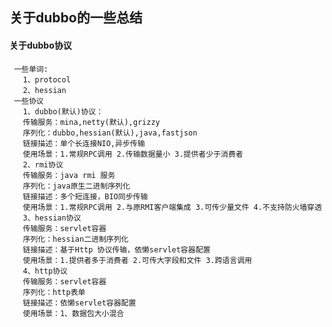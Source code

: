 ## 关于dubbo的一些总结
   #### 关于dubbo协议
     一些单词:
       1、protocol
       2、hessian
     一些协议
       1、dubbo(默认)协议：
       传输服务：mina,netty(默认),grizzy
       序列化：dubbo,hessian(默认),java,fastjson
       链接描述：单个长连接NIO,异步传输
       使用场景：1.常规RPC调用 2.传输数据量小 3.提供者少于消费者
       2、rmi协议
       传输服务：java rmi 服务
       序列化：java原生二进制序列化
       链接描述：多个短连接，BIO同步传输
       使用场景：1.常规RPC调用 2.与原RMI客户端集成 3.可传少量文件 4.不支持防火墙穿透
       3、hessian协议
       传输服务：servlet容器
       序列化：hessian二进制序列化
       链接描述：基于Http 协议传输，依懒servlet容器配置
       使用场景：1.提供者多于消费者 2.可传大字段和文件 3.跨语言调用
       4、http协议
       传输服务：servlet容器
       序列化：http表单
       链接描述：依懒servlet容器配置
       使用场景：1、数据包大小混合